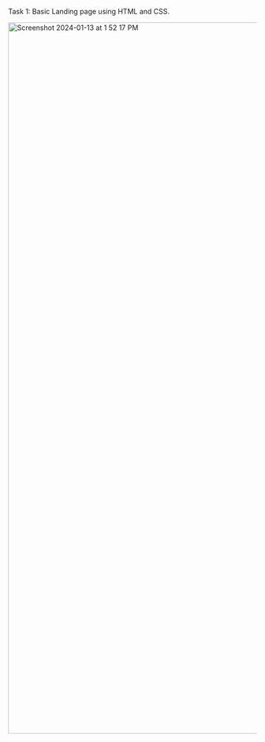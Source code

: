Task 1: Basic Landing page using HTML and CSS.

<img width="1440" alt="Screenshot 2024-01-13 at 1 52 17 PM" src="https://github.com/Charu292004/OIBSIP_Web-development-task1/assets/156358723/c0cd3aea-aba4-4325-ad76-db8aa5bfb4e4">


